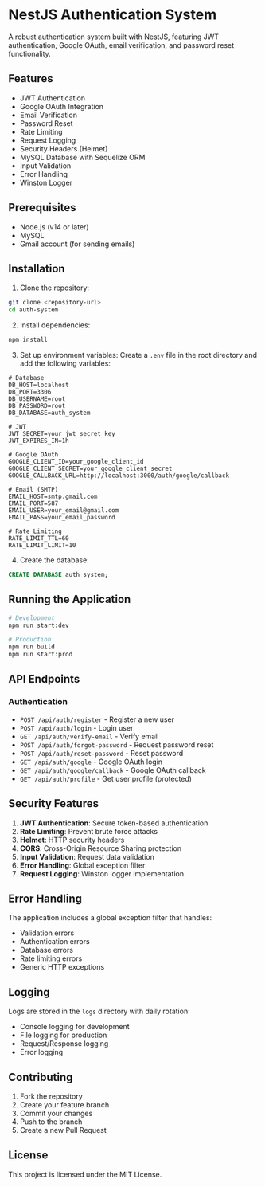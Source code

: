 # NestJS Authentication System

A robust authentication system built with NestJS, featuring JWT authentication, Google OAuth, email verification, and password reset functionality.

## Features

- JWT Authentication
- Google OAuth Integration
- Email Verification
- Password Reset
- Rate Limiting
- Request Logging
- Security Headers (Helmet)
- MySQL Database with Sequelize ORM
- Input Validation
- Error Handling
- Winston Logger

## Prerequisites

- Node.js (v14 or later)
- MySQL
- Gmail account (for sending emails)

## Installation

1. Clone the repository:
```bash
git clone <repository-url>
cd auth-system
```

2. Install dependencies:
```bash
npm install
```

3. Set up environment variables:
Create a `.env` file in the root directory and add the following variables:
```env
# Database
DB_HOST=localhost
DB_PORT=3306
DB_USERNAME=root
DB_PASSWORD=root
DB_DATABASE=auth_system

# JWT
JWT_SECRET=your_jwt_secret_key
JWT_EXPIRES_IN=1h

# Google OAuth
GOOGLE_CLIENT_ID=your_google_client_id
GOOGLE_CLIENT_SECRET=your_google_client_secret
GOOGLE_CALLBACK_URL=http://localhost:3000/auth/google/callback

# Email (SMTP)
EMAIL_HOST=smtp.gmail.com
EMAIL_PORT=587
EMAIL_USER=your_email@gmail.com
EMAIL_PASS=your_email_password

# Rate Limiting
RATE_LIMIT_TTL=60
RATE_LIMIT_LIMIT=10
```

4. Create the database:
```sql
CREATE DATABASE auth_system;
```

## Running the Application

```bash
# Development
npm run start:dev

# Production
npm run build
npm run start:prod
```

## API Endpoints

### Authentication
- `POST /api/auth/register` - Register a new user
- `POST /api/auth/login` - Login user
- `GET /api/auth/verify-email` - Verify email
- `POST /api/auth/forgot-password` - Request password reset
- `POST /api/auth/reset-password` - Reset password
- `GET /api/auth/google` - Google OAuth login
- `GET /api/auth/google/callback` - Google OAuth callback
- `GET /api/auth/profile` - Get user profile (protected)

## Security Features

1. **JWT Authentication**: Secure token-based authentication
2. **Rate Limiting**: Prevent brute force attacks
3. **Helmet**: HTTP security headers
4. **CORS**: Cross-Origin Resource Sharing protection
5. **Input Validation**: Request data validation
6. **Error Handling**: Global exception filter
7. **Request Logging**: Winston logger implementation

## Error Handling

The application includes a global exception filter that handles:
- Validation errors
- Authentication errors
- Database errors
- Rate limiting errors
- Generic HTTP exceptions

## Logging

Logs are stored in the `logs` directory with daily rotation:
- Console logging for development
- File logging for production
- Request/Response logging
- Error logging

## Contributing

1. Fork the repository
2. Create your feature branch
3. Commit your changes
4. Push to the branch
5. Create a new Pull Request

## License

This project is licensed under the MIT License.
